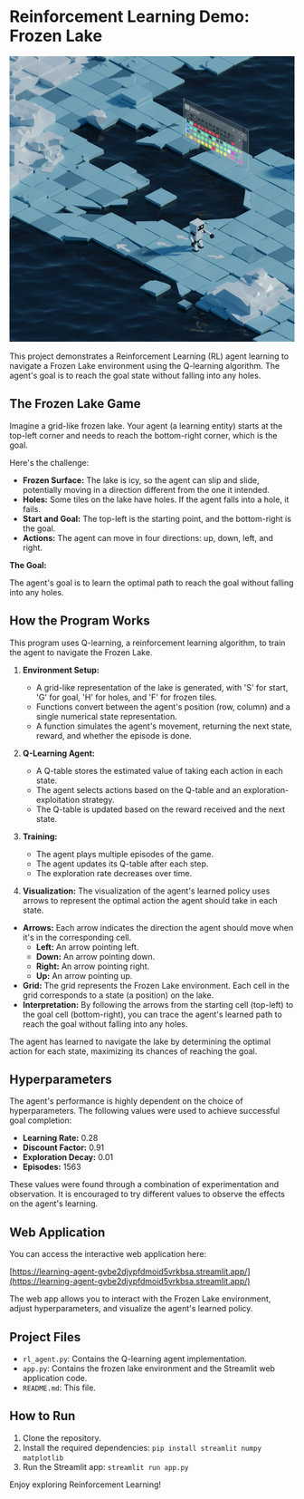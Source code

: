 # Reinforcement Learning Demo: Frozen Lake

![Frozen Lake Demo](images/frozen_lake_demo.png)

This project demonstrates a Reinforcement Learning (RL) agent learning to navigate a Frozen Lake environment using the Q-learning algorithm. The agent's goal is to reach the goal state without falling into any holes.

## The Frozen Lake Game

Imagine a grid-like frozen lake. Your agent (a learning entity) starts at the top-left corner and needs to reach the bottom-right corner, which is the goal.

Here's the challenge:

* **Frozen Surface:** The lake is icy, so the agent can slip and slide, potentially moving in a direction different from the one it intended.
* **Holes:** Some tiles on the lake have holes. If the agent falls into a hole, it fails.
* **Start and Goal:** The top-left is the starting point, and the bottom-right is the goal.
* **Actions:** The agent can move in four directions: up, down, left, and right.

**The Goal:**

The agent's goal is to learn the optimal path to reach the goal without falling into any holes.

## How the Program Works

This program uses Q-learning, a reinforcement learning algorithm, to train the agent to navigate the Frozen Lake.

1.  **Environment Setup:**
    * A grid-like representation of the lake is generated, with 'S' for start, 'G' for goal, 'H' for holes, and 'F' for frozen tiles.
    * Functions convert between the agent's position (row, column) and a single numerical state representation.
    * A function simulates the agent's movement, returning the next state, reward, and whether the episode is done.

2.  **Q-Learning Agent:**
    * A Q-table stores the estimated value of taking each action in each state.
    * The agent selects actions based on the Q-table and an exploration-exploitation strategy.
    * The Q-table is updated based on the reward received and the next state.

3.  **Training:**
    * The agent plays multiple episodes of the game.
    * The agent updates its Q-table after each step.
    * The exploration rate decreases over time.

4.  **Visualization:**
The visualization of the agent's learned policy uses arrows to represent the optimal action the agent should take in each state.

* **Arrows:** Each arrow indicates the direction the agent should move when it's in the corresponding cell.
    * **Left:** An arrow pointing left.
    * **Down:** An arrow pointing down.
    * **Right:** An arrow pointing right.
    * **Up:** An arrow pointing up.
* **Grid:** The grid represents the Frozen Lake environment. Each cell in the grid corresponds to a state (a position) on the lake.
* **Interpretation:** By following the arrows from the starting cell (top-left) to the goal cell (bottom-right), you can trace the agent's learned path to reach the goal without falling into any holes.

The agent has learned to navigate the lake by determining the optimal action for each state, maximizing its chances of reaching the goal.

## Hyperparameters

The agent's performance is highly dependent on the choice of hyperparameters. The following values were used to achieve successful goal completion:

* **Learning Rate:** 0.28
* **Discount Factor:** 0.91
* **Exploration Decay:** 0.01
* **Episodes:** 1563

These values were found through a combination of experimentation and observation. It is encouraged to try different values to observe the effects on the agent's learning.

## Web Application

You can access the interactive web application here:

[https://learning-agent-gvbe2djypfdmoid5vrkbsa.streamlit.app/](https://learning-agent-gvbe2djypfdmoid5vrkbsa.streamlit.app/)

The web app allows you to interact with the Frozen Lake environment, adjust hyperparameters, and visualize the agent's learned policy.

## Project Files

* `rl_agent.py`: Contains the Q-learning agent implementation.
* `app.py`: Contains the frozen lake environment and the Streamlit web application code.
* `README.md`: This file.

## How to Run

1.  Clone the repository.
2.  Install the required dependencies: `pip install streamlit numpy matplotlib`
3.  Run the Streamlit app: `streamlit run app.py`

Enjoy exploring Reinforcement Learning!
